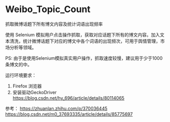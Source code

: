 # Weibo_Topic_Count
抓取微博话题下所有博文内容及统计词语出现频率
 
使用 Selenium 模拟用户点击操作抓取，获取对应话题下所有的博文内容。加入文本清洗，统计微博话题下对应的博文中各个词语的出现频次，可用于舆情管理，市场分析等领域。
 
PS: 由于是使用Selenium模拟真实用户操作，抓取速度较慢，建议用于少于1000条博文的中。

运行环境要求：
1. Firefox 浏览器
2. 安装驱动GeckoDriver 
https://blog.csdn.net/hy_696/article/details/80114065
 
 

参考：
https://zhuanlan.zhihu.com/p/370036445
https://blog.csdn.net/m0_37693335/article/details/85775697
 
